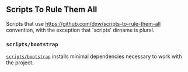 ## Scripts To Rule Them All

Scripts that use https://github.com/dxw/scripts-to-rule-them-all convention,
with the exception that `scripts' dirname is plural.

### `scripts/bootstrap`


[`scripts/bootstrap`](./bootstrap) installs minimal dependencies necessary to
work with the project.


